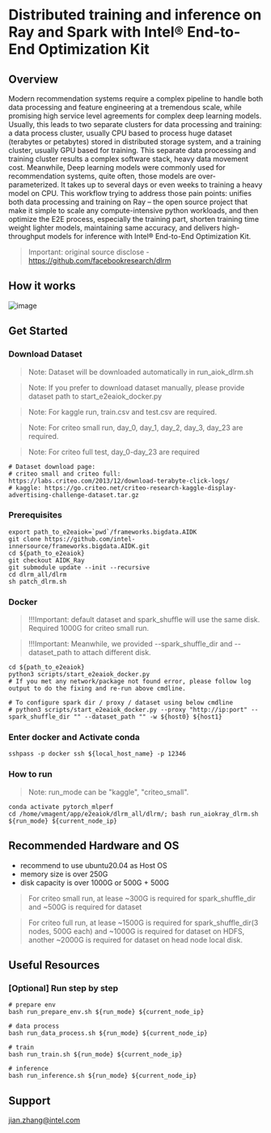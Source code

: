 # Distributed training and inference on Ray and Spark with Intel® End-to-End Optimization Kit 

## Overview
Modern recommendation systems require a complex pipeline to handle both data processing and feature engineering at a tremendous scale, while promising high service level agreements for complex deep learning models. Usually, this leads to two separate clusters for data processing and training: a data process cluster, usually CPU based to process huge dataset (terabytes or petabytes) stored in distributed storage system, and a training cluster, usually GPU based for training. This separate data processing and training cluster results a complex software stack, heavy data movement cost.
Meanwhile, Deep learning models were commonly used for recommendation systems, quite often, those models are over-parameterized. It takes up to several days or even weeks to training a heavy model on CPU. 
This workflow trying to address those pain points: unifies both data processing and training on Ray – the open source project that make it simple to scale any compute-intensive python workloads, and then optimize the E2E process, especially the training part, shorten training time weight lighter models, maintaining same accuracy, and delivers high-throughput models for inference with Intel® End-to-End Optimization Kit.

> Important: original source disclose - https://github.com/facebookresearch/dlrm

## How it works 
![image](https://github.com/intel-innersource/frameworks.bigdata.AIDK/assets/6396930/fb9ada53-ca84-4158-9562-261b6933dfe0)

## Get Started

### Download Dataset
> Note: Dataset will be downloaded automatically in run_aiok_dlrm.sh

> Note: If you prefer to download dataset manually, please provide dataset path to start_e2eaiok_docker.py

> Note: For kaggle run, train.csv and test.csv are required.

> Note: For criteo small run, day_0, day_1, day_2, day_3, day_23 are required.

> Note: For criteo full test, day_0-day_23 are required
```
# Dataset download page:
# criteo small and criteo full: https://labs.criteo.com/2013/12/download-terabyte-click-logs/
# kaggle: https://go.criteo.net/criteo-research-kaggle-display-advertising-challenge-dataset.tar.gz
```

### Prerequisites
```
export path_to_e2eaiok=`pwd`/frameworks.bigdata.AIDK
git clone https://github.com/intel-innersource/frameworks.bigdata.AIDK.git
cd ${path_to_e2eaiok}
git checkout AIDK_Ray
git submodule update --init --recursive
cd dlrm_all/dlrm
sh patch_dlrm.sh
```

### Docker
> !!!Important: default dataset and spark_shuffle will use the same disk. Required 1000G for criteo small run.

> !!!Important: Meanwhile, we provided --spark_shuffle_dir and --dataset_path to attach different disk.
```
cd ${path_to_e2eaiok}
python3 scripts/start_e2eaiok_docker.py
# If you met any network/package not found error, please follow log output to do the fixing and re-run above cmdline.

# To configure spark dir / proxy / dataset using below cmdline
# python3 scripts/start_e2eaiok_docker.py --proxy "http://ip:port" --spark_shuffle_dir "" --dataset_path "" -w ${host0} ${host1}
```

###  Enter docker and Activate conda
```
sshpass -p docker ssh ${local_host_name} -p 12346
```

### How to run

> Note: run_mode can be "kaggle", "criteo_small".

```
conda activate pytorch_mlperf
cd /home/vmagent/app/e2eaiok/dlrm_all/dlrm/; bash run_aiokray_dlrm.sh ${run_mode} ${current_node_ip}
```

## Recommended Hardware and OS

* recommend to use ubuntu20.04 as Host OS
* memory size is over 250G
* disk capacity is over 1000G or 500G + 500G

> For criteo small run, at lease ~300G is required for spark_shuffle_dir and ~500G is required for dataset

> For criteo full run, at lease ~1500G is required for spark_shuffle_dir(3 nodes, 500G each) and ~1000G is required for dataset on HDFS, another ~2000G is required for dataset on head node local disk.

## Useful Resources

### [Optional] Run step by step
```
# prepare env
bash run_prepare_env.sh ${run_mode} ${current_node_ip}

# data process
bash run_data_process.sh ${run_mode} ${current_node_ip}

# train
bash run_train.sh ${run_mode} ${current_node_ip}

# inference
bash run_inference.sh ${run_mode} ${current_node_ip}
```

## Support

jian.zhang@intel.com

